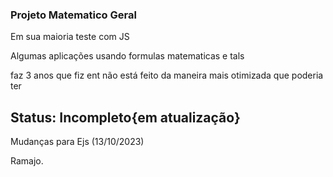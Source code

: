 ### Projeto Matematico Geral



Em sua maioria teste com JS 

Algumas aplicações usando formulas matematicas e tals

faz 3 anos que fiz ent não está feito da maneira mais otimizada que poderia ter


## Status: Incompleto{em atualização}
Mudanças para Ejs (13/10/2023)

Ramajo.